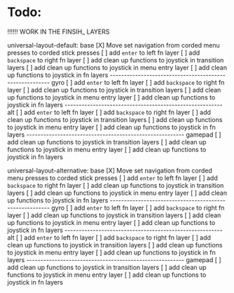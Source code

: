 # Todo:
!!!!!! WORK IN THE FINSIH_ LAYERS

universal-layout-default:
    base
    [X] Move set navigation from corded menu presses to corded stick presses
    [ ] add `enter` to left fn layer
    [ ] add `backspace` to right fn layer
    [ ] add clean up functions to joystick in transition layers
    [ ] add clean up functions to joystick in menu entry layer
    [ ] add clean up functions to joystick in fn layers
    --------------------------------------------------------
    gyro
    [ ] add `enter` to left fn layer
    [ ] add `backspace` to right fn layer
    [ ] add clean up functions to joystick in transition layers
    [ ] add clean up functions to joystick in menu entry layer
    [ ] add clean up functions to joystick in fn layers
    --------------------------------------------------------
    alt
    [ ] add `enter` to left fn layer
    [ ] add `backspace` to right fn layer
    [ ] add clean up functions to joystick in transition layers
    [ ] add clean up functions to joystick in menu entry layer
    [ ] add clean up functions to joystick in fn layers
    --------------------------------------------------------
    gamepad
    [ ] add clean up functions to joystick in transition layers
    [ ] add clean up functions to joystick in menu entry layer
    [ ] add clean up functions to joystick in fn layers

universal-layout-alternative:
    base
    [X] Move set navigation from corded menu presses to corded stick presses
    [ ] add `enter` to left fn layer
    [ ] add `backspace` to right fn layer
    [ ] add clean up functions to joystick in transition layers
    [ ] add clean up functions to joystick in menu entry layer
    [ ] add clean up functions to joystick in fn layers
    --------------------------------------------------------
    gyro
    [ ] add `enter` to left fn layer
    [ ] add `backspace` to right fn layer
    [ ] add clean up functions to joystick in transition layers
    [ ] add clean up functions to joystick in menu entry layer
    [ ] add clean up functions to joystick in fn layers
    --------------------------------------------------------
    alt
    [ ] add `enter` to left fn layer
    [ ] add `backspace` to right fn layer
    [ ] add clean up functions to joystick in transition layers
    [ ] add clean up functions to joystick in menu entry layer
    [ ] add clean up functions to joystick in fn layers
    --------------------------------------------------------
    gamepad
    [ ] add clean up functions to joystick in transition layers
    [ ] add clean up functions to joystick in menu entry layer
    [ ] add clean up functions to joystick in fn layers
